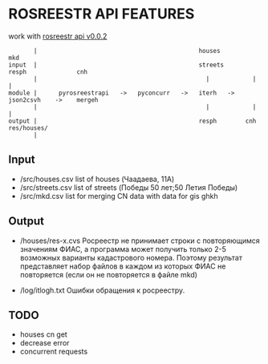 # ROSREESTR API FEATURES

  work with [rosreestr api v0.0.2][1]
                 
           |    								         houses                          mkd
    input  |       						        		 streets      resph              cnh
           |    										   |			|                 |
    module |      pyrosreestrapi   ->   pyconcurr   ->   iterh   ->   json2csvh    ->    mergeh
           |    										   |			|                 |
    output |       										 resph		  cnh				res/houses/	
		   |

## Input
  * /src/houses.csv 		list of houses (Чаадаева, 11А)
  * /src/streets.csv		list of streets (Победы 50 лет;50 Летия Победы)
  * /src/mkd.csv			list for merging CN data with data for gis ghkh
  
## Output
  * /houses/res-x.cvs
    Росреестр не принимает строки с повторяющимся значениям ФИАС, а программа может получить только 2-5 возможных варианты кадастрового номера.
    Поэтому результат представляет набор файлов в каждом из которых ФИАС не повторяется (если он не повторяется в файле mkd)
	
  * /log/itlogh.txt
    Ошибки обращения к росреестру.
	
 [1]: https://rosreestr.ru/wps/PA_FCCLPGUMWPSPtalApp/ru.fccland.pgu.infoblock?param_infoblock_file_path=doc/doc_rest_online_2.doc&param_infoblock_name=cc_ib_open_data&ru.fccland.ibmportal.spring.portlet.dispatcher.DispatcherServiceServlet.directRequest=x&ru.fccland.ibmportal.spring.portlet.handler.BeanNameParameterHandlerMapping-PATH=/FileDownloaderController

## TODO

  * houses cn get
  * decrease error 
  * concurrent requests
  
  
  
